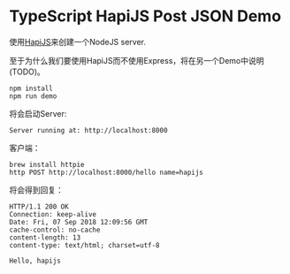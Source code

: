 TypeScript HapiJS Post JSON Demo
================================

使用[HapiJS](https://hapijs.com/)来创建一个NodeJS server.

至于为什么我们要使用HapiJS而不使用Express，将在另一个Demo中说明(TODO)。

```
npm install
npm run demo
```

将会启动Server:

```
Server running at: http://localhost:8000
```

客户端：

```
brew install httpie
http POST http://localhost:8000/hello name=hapijs
```

将会得到回复：

```
HTTP/1.1 200 OK
Connection: keep-alive
Date: Fri, 07 Sep 2018 12:09:56 GMT
cache-control: no-cache
content-length: 13
content-type: text/html; charset=utf-8

Hello, hapijs
```
